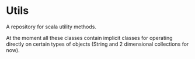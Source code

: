 # Utils

A repository for scala utility methods.

At the moment all these classes contain implicit classes for operating directly on certain types of objects (String and 2 dimensional collections for now). 
